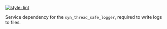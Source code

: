 [![style: lint](https://img.shields.io/badge/style-lint-4BC0F5.svg)](https://pub.dev/packages/lint)

Service dependency for the `syn_thread_safe_logger`, required to write logs to files.